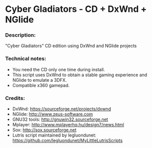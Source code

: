# Cyber Gladiators - CD + DxWnd + NGlide
### Description:
"Cyber Gladiators" CD edition using DxWnd and NGlide projects
### Technical notes:
- You need the CD only one time during install.
- This script uses DxWnd to obtain a stable gaming experience and NGlide to emulate a 3DFX.
- Compatible x360 gamepad.
### Credits:
- DxWnd: https://sourceforge.net/projects/dxwnd
- NGlide: http://www.zeus-software.com
- GNU32 tools: http://gnuwin32.sourceforge.net
- Mplayer: http://www.mplayerhq.hu/design7/news.html
- Sox: http://sox.sourceforge.net
- Lutris script maintained by legluondunet: https://github.com/legluondunet/MyLittleLutrisScripts
